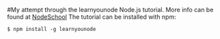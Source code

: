 #My attempt through the learnyounode Node.js tutorial.
More info can be found at [NodeSchool](nodeschool.io)
The tutorial can be installed with npm:
```
$ npm install -g learnyounode
```
